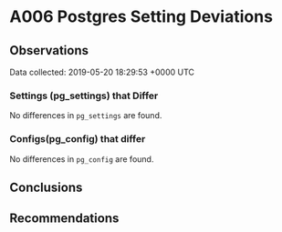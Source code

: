 # A006 Postgres Setting Deviations #

## Observations ##
Data collected: 2019-05-20 18:29:53 +0000 UTC  

### Settings (pg_settings) that Differ ###

No differences in `pg_settings` are found.

### Configs(pg_config) that differ ###

No differences in `pg_config` are found.



## Conclusions ##


## Recommendations ##

